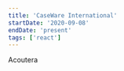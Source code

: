 ```yaml
---
title: 'CaseWare International'
startDate: '2020-09-08'
endDate: 'present'
tags: ['react']
---
```


Acoutera 